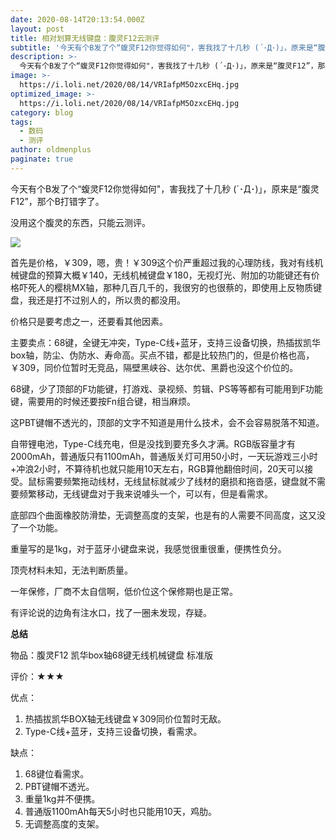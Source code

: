 ```yaml
---
date: 2020-08-14T20:13:54.000Z
layout: post
title: 相对划算无线键盘：腹灵F12云测评
subtitle: '今天有个B发了个“蝮灵F12你觉得如何"，害我找了十几秒 (´･Д･)」，原来是“腹灵F12”，那个B打错字了'
description: >-
  今天有个B发了个“蝮灵F12你觉得如何"，害我找了十几秒 (´･Д･)」，原来是“腹灵F12”，那个B打错字了
image: >-
  https://i.loli.net/2020/08/14/VRIafpM5OzxcEHq.jpg
optimized_image: >-
  https://i.loli.net/2020/08/14/VRIafpM5OzxcEHq.jpg
category: blog
tags:
  - 数码
  - 测评
author: oldmenplus
paginate: true
---
```


今天有个B发了个“蝮灵F12你觉得如何"，害我找了十几秒 (´･Д･)」，原来是“腹灵F12”，那个B打错字了。

没用这个腹灵的东西，只能云测评。

![](https://i.loli.net/2020/08/14/wptXuErLsjOz9R6.jpg)

首先是价格，￥309，嗯，贵！￥309这个价严重超过我的心理防线，我对有线机械键盘的预算大概￥140，无线机械键盘￥180，无视灯光、附加的功能键还有价格吓死人的樱桃MX轴，那种几百几千的，我很穷的也很蔡的，即使用上反物质键盘，我还是打不过别人的，所以贵的都没用。

价格只是要考虑之一，还要看其他因素。

主要卖点：68键，全键无冲突，Type-C线+蓝牙，支持三设备切换，热插拔凯华box轴，防尘、伪防水、寿命高。买点不错，都是比较热门的，但是价格也高，￥309，同价位暂时无竞品，隔壁黑峡谷、达尔优、黑爵也没这个价位的。

68键，少了顶部的F功能键，打游戏、录视频、剪辑、PS等等都有可能用到F功能键，需要用的时候还要按Fn组合键，相当麻烦。

这PBT键帽不透光的，顶部的文字不知道是用什么技术，会不会容易脱落不知道。

自带锂电池，Type-C线充电，但是没找到要充多久才满。RGB版容量才有2000mAh，普通版只有1100mAh，普通版关灯可用50小时，一天玩游戏三小时+冲浪2小时，不算待机也就只能用10天左右，RGB算他翻倍时间，20天可以接受。鼠标需要频繁拖动线材，无线鼠标就减少了线材的磨损和拖沓感，键盘就不需要频繁移动，无线键盘对于我来说噱头一个，可以有，但是看需求。

底部四个曲面橡胶防滑垫，无调整高度的支架，也是有的人需要不同高度，这又没了一个功能。

重量写的是1kg，对于蓝牙小键盘来说，我感觉很重很重，便携性负分。

顶壳材料未知，无法判断质量。

一年保修，厂商不太自信啊，低价位这个保修期也是正常。

有评论说的边角有注水口，找了一圈未发现，存疑。

**总结**

物品：腹灵F12 凯华box轴68键无线机械键盘 标准版

评价：★★★

优点：

1. 热插拔凯华BOX轴无线键盘￥309同价位暂时无敌。
2. Type-C线+蓝牙，支持三设备切换，看需求。

缺点：

1. 68键位看需求。
2. PBT键帽不透光。
3. 重量1kg并不便携。
4. 普通版1100mAh每天5小时也只能用10天，鸡肋。
5. 无调整高度的支架。